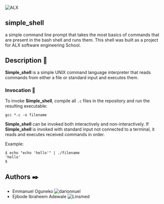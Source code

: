 ![ALX](https://theme.zdassets.com/theme_assets/10239256/f69718478ae7ecaaae43d9f8aefd9638c313b55e.jpg)
## simple_shell
a simple command line prompt that takes the most basics of commands that are present in the bash shell and runs them. This shell was built as a project for ALX software engineering School.
## Description :speech_balloon:
**Simple_shell** is a simple UNIX command language interpreter that reads commands from either a file or standard input and executes them.
### Invocation :running:
To invoke **Simple_shell**, compile all `.c` files in the repository and run the resulting executable:
```
gcc *.c -o filename
```
**Simple_shell** can be invoked both interactively and non-interactively. If **Simple_shell** is invoked with standard input not connected to a terminal, it reads and executes received commands in order.

Example:
```
$ echo "echo 'hello'" | ./filename
'hello'
$
```
## Authors :black_nib:
* Emmanuel Oguneko ![darionnuel](https://github.com/darionnuel)
* Ejibode Ibraheem Adewale ![Linsmed](https://github.com/linsmed)


